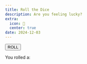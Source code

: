 ```yaml
---
title: Roll the Dice
description: Are you feeling lucky?
extra:
  icon: 🎲
  center: true
date: 2024-12-03
---
```


<button id=roll >ROLL</button>

You rolled a:

<code id=output></code>

<script>
document.getElementById('roll').addEventListener('click', function() {
  const output =  document.getElementById('output')
    output.innerHTML = '<span class="load">🎲</span>';
    fetch('https://flask.mxb.fyi/dice')
      .then(response => {
          if (response.status === 429) {
              return 'Too many rolls! Wait a minute.'; // Do nothing if response is 429
          }
          return response.text();
      })
      .then(result => {
          output.innerText = ` ${result}`;
      })
      .catch(error => {
          output.innerText = 'Error: ' + error.message;
      });
});
</script>
